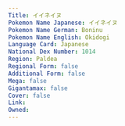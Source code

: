 ```yaml
---
﻿Title: イイネイヌ
Pokemon Name Japanese: イイネイヌ
Pokemon Name German: Boninu
Pokemon Name English: Okidogi
Language Card: Japanese
National Dex Number: 1014
Region: Paldea
Regional Form: false
Additional Form: false
Mega: false
Gigantamax: false
Cover: false
Link: 
Owned: 
---
```


